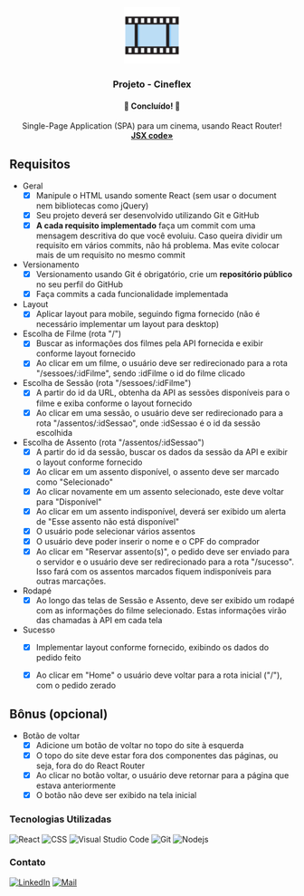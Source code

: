 <div id="top"></div>
<!-- PROJECT LOGO -->
<br />
<div align="center">
  <a href="https://github.com/picinelli/projeto-cineflix">
    <img src="https://github.com/picinelli/projeto-cineflix/blob/main/public/android-chrome-192x192.png" alt="Logo" width="100">
  </a>

<h3 align="center">Projeto - Cineflex</h3>
  <h4 align="center"> 
	🚀 Concluído! 🚀
  </h4>
  <p align="center">
    Single-Page Application (SPA) para um cinema, usando React Router!
    <br />
    <a href="https://github.com/picinelli/projeto-cineflix/tree/main/src"><strong>JSX code»</strong></a>
</div>

<!-- ABOUT THE PROJECT -->

## Requisitos

- Geral
    - [x]  Manipule o HTML usando somente React (sem usar o document nem bibliotecas como jQuery)
    - [x]  Seu projeto deverá ser desenvolvido utilizando Git e GitHub
    - [x]  **A cada requisito implementado** faça um commit com uma mensagem descritiva do que você evoluiu. Caso queira dividir um requisito em vários commits, não há problema. Mas evite colocar mais de um requisito no mesmo commit
- Versionamento
    - [x]  Versionamento usando Git é obrigatório, crie um **repositório público** no seu perfil do GitHub
    - [x]  Faça commits a cada funcionalidade implementada
- Layout
    - [x]  Aplicar layout para mobile, seguindo figma fornecido (não é necessário implementar um layout para desktop)   
- Escolha de Filme (rota "/")
    - [x]  Buscar as informações dos filmes pela API fornecida e exibir conforme layout fornecido
    - [x]  Ao clicar em um filme, o usuário deve ser redirecionado para a rota "/sessoes/:idFilme", sendo :idFilme o id do filme clicado
- Escolha de Sessão (rota "/sessoes/:idFilme")
    - [x]  A partir do id da URL, obtenha da API as sessões disponíveis para o filme e exiba conforme o layout fornecido
    - [x]  Ao clicar em uma sessão, o usuário deve ser redirecionado para a rota "/assentos/:idSessao", onde :idSessao é o id da sessão escolhida
- Escolha de Assento (rota "/assentos/:idSessao")
    - [x]  A partir do id da sessão, buscar os dados da sessão da API e exibir o layout conforme fornecido
    - [x]  Ao clicar em um assento disponível, o assento deve ser marcado como "Selecionado"
    - [x]  Ao clicar novamente em um assento selecionado, este deve voltar para "Disponível"
    - [x]  Ao clicar em um assento indisponível, deverá ser exibido um alerta de "Esse assento não está disponível"
    - [x]  O usuário pode selecionar vários assentos
    - [x]  O usuário deve poder inserir o nome e o CPF do comprador
    - [x]  Ao clicar em "Reservar assento(s)", o pedido deve ser enviado para o servidor e o usuário deve ser redirecionado para a rota "/sucesso".  Isso fará com os assentos marcados fiquem indisponíveis para outras marcações.
- Rodapé
    - [x]  Ao longo das telas de Sessão e Assento, deve ser exibido um rodapé com as informações do filme selecionado. Estas informações virão das chamadas à API em cada tela
- Sucesso
    - [x]  Implementar layout conforme fornecido, exibindo os dados do pedido feito
    - [x]  Ao clicar em "Home" o usuário deve voltar para a rota inicial ("/"), com o pedido zerado


## Bônus (opcional)
- Botão de voltar
    - [x]  Adicione um botão de voltar no topo do site à esquerda
    - [x]  O topo do site deve estar fora dos componentes das páginas, ou seja, fora do <Switch> do React Router
    - [x]  Ao clicar no botão voltar, o usuário deve retornar para a página que estava anteriormente
    - [x]  O botão não deve ser exibido na tela inicial

### Tecnologias Utilizadas

![React](https://img.shields.io/badge/React-20232A?style=for-the-badge&logo=react&logoColor=61DAFB)
![CSS](https://img.shields.io/badge/CSS-239120?&style=for-the-badge&logo=css3&logoColor=white)
![Visual Studio Code](https://img.shields.io/badge/Visual%20Studio%20Code-0078d7.svg?style=for-the-badge&logo=visual-studio-code&logoColor=white)
![Git](https://img.shields.io/badge/git-%23F05033.svg?style=for-the-badge&logo=git&logoColor=white)
![Nodejs](https://img.shields.io/badge/Node.js-43853D?style=for-the-badge&logo=node.js&logoColor=white)

<!-- CONTACT -->

### Contato

[![LinkedIn][linkedin-shield]][linkedin-url]
[![Mail][mail-shield]][mail-url]

<!-- MARKDOWN LINKS & IMAGES -->
<!-- https://www.markdownguide.org/basic-syntax/#reference-style-links -->

[linkedin-shield]: https://img.shields.io/badge/-LinkedIn-black.svg?style=for-the-badge&logo=linkedin&colorB=blue
[linkedin-url]: https://www.linkedin.com/in/pedro-ivo-brum-cinelli//
[mail-shield]: https://img.shields.io/badge/Gmail-D14836?style=for-the-badge&logo=gmail&logoColor=white
[mail-url]: mailto:cinelli.dev@gmail.com

